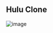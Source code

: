 ## Hulu Clone

![image](https://user-images.githubusercontent.com/66358713/193963400-e926cde0-b56e-48fc-8a8b-1622af2a3522.png)
